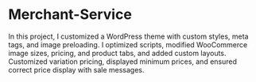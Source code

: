 # Merchant-Service
In this project, I customized a WordPress theme with custom styles, meta tags, and image preloading. I optimized scripts, modified WooCommerce image sizes, pricing, and product tabs, and added custom layouts. Customized variation pricing, displayed minimum prices, and ensured correct price display with sale messages.

